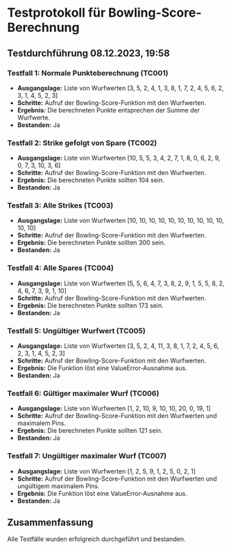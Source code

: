 # Testprotokoll für Bowling-Score-Berechnung

## Testdurchführung 08.12.2023, 19:58

### Testfall 1: Normale Punkteberechnung (TC001)
- **Ausgangslage:** Liste von Wurfwerten [3, 5, 2, 4, 1, 3, 8, 1, 7, 2, 4, 5, 6, 2, 3, 1, 4, 5, 2, 3]
- **Schritte:** Aufruf der Bowling-Score-Funktion mit den Wurfwerten.
- **Ergebnis:** Die berechneten Punkte entsprechen der Summe der Wurfwerte.
- **Bestanden:** Ja

### Testfall 2: Strike gefolgt von Spare (TC002)
- **Ausgangslage:** Liste von Wurfwerten [10, 5, 5, 3, 4, 2, 7, 1, 8, 0, 6, 2, 9, 0, 7, 3, 10, 3, 6]
- **Schritte:** Aufruf der Bowling-Score-Funktion mit den Wurfwerten.
- **Ergebnis:** Die berechneten Punkte sollten 104 sein.
- **Bestanden:** Ja

### Testfall 3: Alle Strikes (TC003)
- **Ausgangslage:** Liste von Wurfwerten [10, 10, 10, 10, 10, 10, 10, 10, 10, 10, 10, 10]
- **Schritte:** Aufruf der Bowling-Score-Funktion mit den Wurfwerten.
- **Ergebnis:** Die berechneten Punkte sollten 300 sein.
- **Bestanden:** Ja

### Testfall 4: Alle Spares (TC004)
- **Ausgangslage:** Liste von Wurfwerten [5, 5, 6, 4, 7, 3, 8, 2, 9, 1, 5, 5, 8, 2, 4, 6, 7, 3, 9, 1, 10]
- **Schritte:** Aufruf der Bowling-Score-Funktion mit den Wurfwerten.
- **Ergebnis:** Die berechneten Punkte sollten 173 sein.
- **Bestanden:** Ja

### Testfall 5: Ungültiger Wurfwert (TC005)
- **Ausgangslage:** Liste von Wurfwerten [3, 5, 2, 4, 11, 3, 8, 1, 7, 2, 4, 5, 6, 2, 3, 1, 4, 5, 2, 3]
- **Schritte:** Aufruf der Bowling-Score-Funktion mit den Wurfwerten.
- **Ergebnis:** Die Funktion löst eine ValueError-Ausnahme aus.
- **Bestanden:** Ja

### Testfall 6: Gültiger maximaler Wurf (TC006)
- **Ausgangslage:** Liste von Wurfwerten [1, 2, 10, 9, 10, 10, 20, 0, 19, 1]
- **Schritte:** Aufruf der Bowling-Score-Funktion mit den Wurfwerten und maximalem Pins.
- **Ergebnis:** Die berechneten Punkte sollten 121 sein.
- **Bestanden:** Ja

### Testfall 7: Ungültiger maximaler Wurf (TC007)
- **Ausgangslage:** Liste von Wurfwerten [1, 2, 5, 9, 1, 2, 5, 0, 2, 1]
- **Schritte:** Aufruf der Bowling-Score-Funktion mit den Wurfwerten und ungültigem maximalem Pins.
- **Ergebnis:** Die Funktion löst eine ValueError-Ausnahme aus.
- **Bestanden:** Ja

## Zusammenfassung
Alle Testfälle wurden erfolgreich durchgeführt und bestanden.
